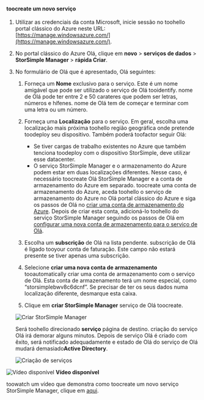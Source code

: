 <!--author=alkohli last changed:01/14/2016-->


#### <a name="toocreate-a-new-service"></a>toocreate um novo serviço
1. Utilizar as credenciais da conta Microsoft, inicie sessão no toohello portal clássico do Azure neste URL: [https://manage.windowsazure.com/](https://manage.windowsazure.com/).
2. No portal clássico do Azure Olá, clique em **novo** > **serviços de dados** > **StorSimple Manager** > **rápida Criar**.
3. No formulário de Olá que é apresentado, Olá seguintes:
   
   1. Forneça um **Nome** exclusivo para o serviço. Este é um nome amigável que pode ser utilizado o serviço de Olá tooidentify. nome de Olá pode ter entre 2 e 50 carateres que podem ser letras, números e hífenes. nome de Olá tem de começar e terminar com uma letra ou um número.
   2. Forneça uma **Localização** para o serviço. Em geral, escolha uma localização mais próxima toohello região geográfica onde pretende toodeploy seu dispositivo. Também poderá toofactor seguir Olá: 
      
      * Se tiver cargas de trabalho existentes no Azure que também tenciona toodeploy com o dispositivo StorSimple, deve utilizar esse datacenter.
      * O serviço StorSimple Manager e o armazenamento do Azure podem estar em duas localizações diferentes. Nesse caso, é necessário toocreate Olá StorSimple Manager e a conta de armazenamento do Azure em separado. toocreate uma conta de armazenamento do Azure, aceda toohello o serviço de armazenamento do Azure no Olá portal clássico do Azure e siga os passos de Olá no [criar uma conta de armazenamento do Azure](../articles/storage/common/storage-create-storage-account.md#create-a-storage-account). Depois de criar esta conta, adicioná-lo toohello do serviço StorSimple Manager seguindo os passos de Olá em [configurar uma nova conta de armazenamento para o serviço de Olá](../articles/storsimple/storsimple-deployment-walkthrough.md#configure-a-new-storage-account-for-the-service).
   3. Escolha um **subscrição** de Olá na lista pendente. subscrição de Olá é ligado tooyour conta de faturação. Este campo não estará presente se tiver apenas uma subscrição.
   4. Selecione **criar uma nova conta de armazenamento** tooautomatically criar uma conta de armazenamento com o serviço de Olá. Esta conta de armazenamento terá um nome especial, como “storsimplebwv8c6dcnf”. Se precisar de ter os seus dados numa localização diferente, desmarque esta caixa. 
   5. Clique em **criar StorSimple Manager** serviço de Olá toocreate.
   
   ![Criar StorSimple Manager](./media/storsimple-create-new-service/HCS_CreateAService-include.png)
   
   Será toohello direcionado **serviço** página de destino. criação do serviço Olá irá demorar alguns minutos. Depois de serviço Olá é criado com êxito, será notificado adequadamente e estado de Olá do serviço de Olá mudará demasiado**Active Directory**.
   
   ![Criação de serviços](./media/storsimple-create-new-service/HCS_StorSimpleManagerServicePage-include.png)

![Vídeo disponível](./media/storsimple-create-new-service/Video_icon.png) **Vídeo disponível**

toowatch um vídeo que demonstra como toocreate um novo serviço StorSimple Manager, clique em [aqui](https://azure.microsoft.com/documentation/videos/create-a-storsimple-manager-service/).

